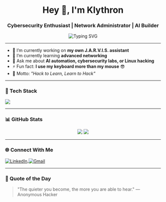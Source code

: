 <h1 align="center">Hey 👋, I'm Klythron</h1>
<h3 align="center">Cybersecurity Enthusiast | Network Administrator | AI Builder</h3>

<p align="center">
  <img src="https://readme-typing-svg.demolab.com?font=Fira+Code&size=22&pause=1000&color=00FFAA&center=true&vCenter=true&width=450&lines=Cybersecurity+Enthusiast;Network+Administrator;J.A.R.V.I.S+Builder;Linux+and+Terminal+Lover;Always+Learning..." alt="Typing SVG" />
</p>

---

- 🔭 I’m currently working on **my own J.A.R.V.I.S. assistant**
- 🌱 I’m currently learning **advanced networking**
- 💬 Ask me about **AI automation, cybersecurity labs, or Linux hacking**
- ⚡ Fun fact: **I use my keyboard more than my mouse** 😎
- 🎯 Motto: *"Hack to Learn, Learn to Hack"*

---

### 🧰 Tech Stack

<p align="left">
  <img src="https://skillicons.dev/icons?i=linux,bash,python,git,github,vscode,docker,kali,html,css,ai" />
</p>

---

### 📊 GitHub Stats

<p align="center">
  <img src="https://github-readme-stats.vercel.app/api?username=klythron&show_icons=true&theme=tokyonight" />
  <img src="https://github-readme-streak-stats.herokuapp.com/?user=klythron&theme=tokyonight" />
</p>

---

### 🌐 Connect With Me

<p align="left">
  <a href="https://www.linkedin.com/in/klythron" target="">
    <img align="center" src="https://img.shields.io/badge/LinkedIn-0A66C2?style=flat-square&logo=linkedin&logoColor=white" alt="LinkedIn" />
  </a>
  <a href="mailto:klythron@gmail.com">
    <img align="center" src="https://img.shields.io/badge/Gmail-D14836?style=flat-square&logo=gmail&logoColor=white" alt="Gmail" />
  </a>
</p>

---

### 🧠 Quote of the Day

> "The quieter you become, the more you are able to hear." — Anonymous Hacker

